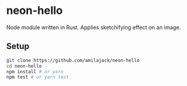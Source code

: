 # neon-hello

<!-- ![Github Actions](https://github.com/amilajack/neon-hello/workflows/Test/badge.svg?branch=master) -->
Node module written in Rust. Applies sketchifying effect on an image.


## Setup

```bash
git clone https://github.com/amilajack/neon-hello
cd neon-hello
npm install # or yarn
npm test # or yarn test
```